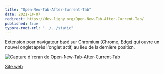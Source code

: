 ```yaml
---
title: "Open-New-Tab-After-Current-Tab"
date: 2021-10-07
redirect: https://dev.ligny.org/Open-New-Tab-After-Current-Tab/
published: true
typora-root-url: "../../static"
---
```

Extension pour navigateur basé sur Chromium (Chrome, Edge) qui ouvre un nouvel onglet après l'onglet actif, au lieu de la dernière position.

![Capture d'écran de Open-New-Tab-After-Current-Tab](/images/projets/Open-New-Tab-After-Current-Tab.gif)

[Site web](https://dev.ligny.org/Open-New-Tab-After-Current-Tab/)
